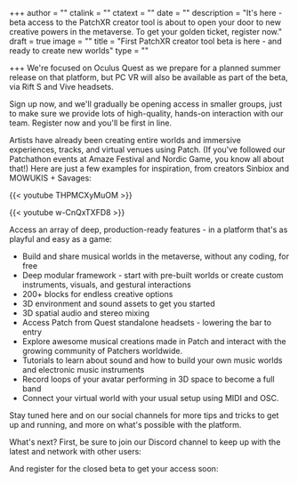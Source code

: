 +++
author = ""
ctalink = ""
ctatext = ""
date = ""
description = "It's here - beta access to the PatchXR creator tool is about to open your door to new creative powers in the metaverse. To get your golden ticket, register now."
draft = true
image = ""
title = "First PatchXR creator tool beta is here - and ready to create new worlds"
type = ""

+++
We're focused on Oculus Quest as we prepare for a planned summer release on that platform, but PC VR will also be available as part of the beta, via Rift S and Vive headsets. 

Sign up now, and we'll gradually be opening access in smaller groups, just to make sure we provide lots of high-quality, hands-on interaction with our team. Register now and you'll be first in line.

Artists have already been creating entire worlds and immersive experiences, tracks, and virtual venues using Patch. (If you've followed our Patchathon events at Amaze Festival and Nordic Game, you know all about that!) Here are just a few examples for inspiration, from creators Sinbiox and MOWUKIS + Savages:

{{< youtube THPMCXyMuOM >}}

{{< youtube w-CnQxTXFD8 >}}

Access an array of deep, production-ready features - in a platform that's as playful and easy as a game:

* Build and share musical worlds in the metaverse, without any coding, for free
* Deep modular framework - start with pre-built worlds or create custom instruments, visuals, and gestural interactions
* 200+ blocks for endless creative options
* 3D environment and sound assets to get you started
* 3D spatial audio and stereo mixing
* Access Patch from Quest standalone headsets - lowering the bar to entry
* Explore awesome musical creations made in Patch and interact with the growing community of Patchers worldwide.
* Tutorials to learn about sound and how to build your own music worlds and electronic music instruments
* Record loops of your avatar performing in 3D space to become a full band
* Connect your virtual world with your usual setup using MIDI and OSC.

Stay tuned here and on our social channels for more tips and tricks to get up and running, and more on what's possible with the platform.

What's next? First, be sure to join our Discord channel to keep up with the latest and network with other users:

And register for the closed beta to get your access soon: